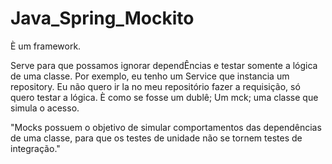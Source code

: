 # Java_Spring_Mockito

È um framework.

Serve para que possamos ignorar dependÊncias e testar somente a lógica de uma classe. 
Por exemplo, eu tenho um Service que instancia um repository. Eu não quero ir la no meu repositório fazer a requisição, só quero testar a lógica.
È como se fosse um dublê; Um mck; uma classe que simula o acesso. 

"Mocks possuem o objetivo de simular comportamentos das dependências de uma classe, para que os testes de unidade não se tornem testes de integração."
